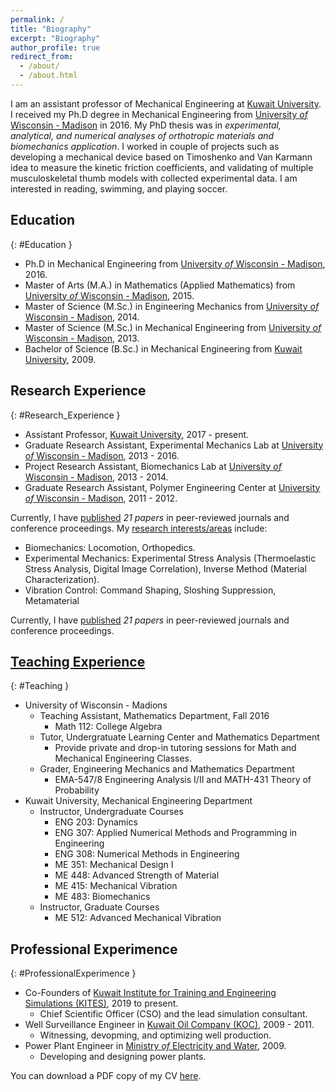 ```yaml
---
permalink: /
title: "Biography"
excerpt: "Biography"
author_profile: true
redirect_from: 
  - /about/
  - /about.html
---
```


I am an assistant professor of Mechanical Engineering at [Kuwait University](http://kuweb.ku.edu.kw/ku/index.htm). I received my Ph.D degree in Mechanical Engineering from [University *of* Wisconsin - Madison](https://www.wisc.edu/) in 2016. My PhD thesis was in *experimental, analytical, and numerical analyses of orthotropic materials and biomechanics application*. I worked in couple of projects such as developing a mechanical device based on Timoshenko and Van Karmann idea to measure the kinetic friction coefficients, and validating of multiple musculoskeletal thumb models with collected experimental data. I am interested in reading, swimming, and playing soccer.

## <i class="fas fa-fw fa-chart-bar" aria-hidden="true"></i> Education
{: #Education }
- Ph.D in Mechanical Engineering from [University *of* Wisconsin - Madison](https://www.wisc.edu/), 2016.
- Master of Arts (M.A.) in Mathematics (Applied Mathematics) from [University *of* Wisconsin - Madison](https://www.wisc.edu/), 2015.
- Master of Science (M.Sc.) in Engineering Mechanics from [University *of* Wisconsin - Madison](https://www.wisc.edu/), 2014.
- Master of Science (M.Sc.) in Mechanical Engineering from [University *of* Wisconsin - Madison](https://www.wisc.edu/), 2013.
- Bachelor of Science (B.Sc.) in Mechanical Engineering from [Kuwait University](http://kuweb.ku.edu.kw/ku/index.htm), 2009.

## <i class="fas fa-fw fa-chart-bar" aria-hidden="true"></i> Research Experience
{: #Research_Experience }
- Assistant Professor, [Kuwait University](http://kuweb.ku.edu.kw/ku/index.htm), 2017 - present.
- Graduate Research Assistant, Experimental Mechanics Lab at [University *of* Wisconsin - Madison](https://www.wisc.edu/), 2013 - 2016.
- Project Research Assistant, Biomechanics Lab at [University *of* Wisconsin - Madison](https://www.wisc.edu/), 2013 - 2014.
- Graduate Research Assistant, Polymer Engineering Center at [University *of* Wisconsin - Madison](https://www.wisc.edu/), 2011 - 2012.

Currently, I have [published](publications) *21 papers* in peer-reviewed journals and conference proceedings. My [research interests/areas](research) include:
- Biomechanics: Locomotion, Orthopedics.
- Experimental Mechanics: Experimental Stress Analysis (Thermoelastic Stress Analysis, Digital Image Correlation), Inverse Method (Material Characterization).
- Vibration Control: Command Shaping, Sloshing Suppression, Metamaterial

Currently, I have [published](publications) *21 papers* in peer-reviewed journals and conference proceedings.

## <i class="fas fa-fw fa-chart-bar" aria-hidden="true"></i> [Teaching Experience](teaching)
{: #Teaching }
- University of Wisconsin - Madions
  - Teaching Assistant, Mathematics Department, Fall 2016
    - Math 112: College Algebra
  - Tutor, Undergratuate Learning Center and Mathematics Department
    - Provide private and drop-in tutoring sessions for Math and Mechanical Engineering Classes.
  - Grader, Engineering Mechanics and Mathematics Department
    - EMA-547/8 Engineering Analysis I/II and MATH-431 Theory of Probability
- Kuwait University, Mechanical Engineering Department
  - Instructor, Undergraduate Courses
    - ENG 203: Dynamics
    - ENG 307: Applied Numerical Methods and Programming in Engineering
    - ENG 308: Numerical Methods in Engineering
    - ME  351: Mechanical Design I
    - ME  448: Advanced Strength of Material
    - ME  415: Mechanical Vibration
    - ME  483: Biomechanics
  - Instructor, Graduate Courses
    - ME  512: Advanced Mechanical Vibration

## <i class="fas fa-fw fa-chart-bar" aria-hidden="true"></i> Professional Experimence
{: #ProfessionalExperimence }
- Co-Founders of [Kuwait Institute for Training and Engineering Simulations (KITES)](http://kites-kw.com/en/), 2019 to present.
  - Chief Scientific Officer (CSO) and the lead simulation consultant.
- Well Surveillance Engineer in [Kuwait Oil Company (KOC)](https://www.kockw.com/sites/EN/Pages/Default.aspx), 2009 - 2011.
  - Witnessing, devopming, and optimizing well production.
- Power Plant Engineer in [Ministry *of* Electricity and Water](https://www.mew.gov.kw/en/), 2009.
  - Developing and designing power plants.

You can download a PDF copy of my CV [here](/files/pdf/Resume.pdf).